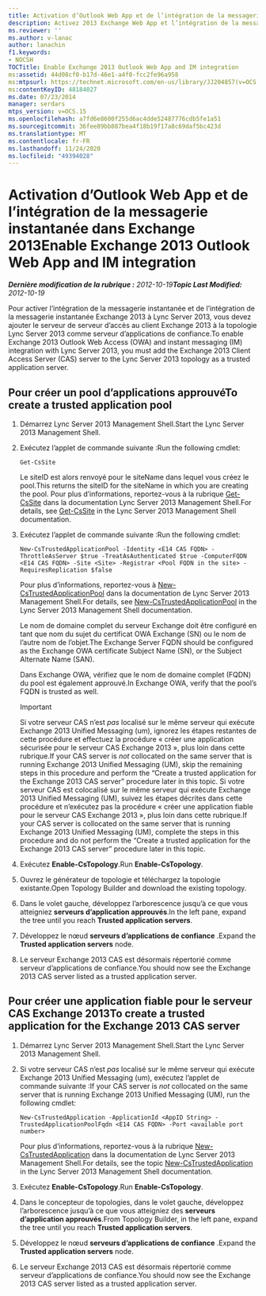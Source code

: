 ```yaml
---
title: Activation d’Outlook Web App et de l’intégration de la messagerie instantanée dans Exchange 2013
description: Activez 2013 Exchange Web App et l’intégration de la messagerie instantanée dans Outlook Web App.
ms.reviewer: ''
ms.author: v-lanac
author: lanachin
f1.keywords:
- NOCSH
TOCTitle: Enable Exchange 2013 Outlook Web App and IM integration
ms:assetid: 44d08cf0-b17d-46e1-a4f0-fcc2fe96a958
ms:mtpsurl: https://technet.microsoft.com/en-us/library/JJ204857(v=OCS.15)
ms:contentKeyID: 48184027
ms.date: 07/23/2014
manager: serdars
mtps_version: v=OCS.15
ms.openlocfilehash: a7fd6e8600f255d6ac4dde52487776cdb5fe1a51
ms.sourcegitcommit: 36fee89bb887bea4f18b19f17a8c69daf5bc423d
ms.translationtype: MT
ms.contentlocale: fr-FR
ms.lasthandoff: 11/24/2020
ms.locfileid: "49394028"
---
```

# <a name="enable-exchange-2013-outlook-web-app-and-im-integration"></a><span data-ttu-id="66c98-103">Activation d’Outlook Web App et de l’intégration de la messagerie instantanée dans Exchange 2013</span><span class="sxs-lookup"><span data-stu-id="66c98-103">Enable Exchange 2013 Outlook Web App and IM integration</span></span>

<div data-xmlns="http://www.w3.org/1999/xhtml">

<div class="topic" data-xmlns="http://www.w3.org/1999/xhtml" data-msxsl="urn:schemas-microsoft-com:xslt" data-cs="https://msdn.microsoft.com/">

<div data-asp="https://msdn2.microsoft.com/asp">



</div>

<div id="mainSection">

<div id="mainBody"><span data-ttu-id="66c98-104">

<span> </span></span><span class="sxs-lookup"><span data-stu-id="66c98-104">

<span> </span></span></span>

<span data-ttu-id="66c98-105">_**Dernière modification de la rubrique :** 2012-10-19_</span><span class="sxs-lookup"><span data-stu-id="66c98-105">_**Topic Last Modified:** 2012-10-19_</span></span>

<span data-ttu-id="66c98-106">Pour activer l’intégration de la messagerie instantanée et de l’intégration de la messagerie instantanée Exchange 2013 à Lync Server 2013, vous devez ajouter le serveur de serveur d’accès au client Exchange 2013 à la topologie Lync Server 2013 comme serveur d’applications de confiance.</span><span class="sxs-lookup"><span data-stu-id="66c98-106">To enable Exchange 2013 Outlook Web Access (OWA) and instant messaging (IM) integration with Lync Server 2013, you must add the Exchange 2013 Client Access Server (CAS) server to the Lync Server 2013 topology as a trusted application server.</span></span>

<div>

## <a name="to-create-a-trusted-application-pool"></a><span data-ttu-id="66c98-107">Pour créer un pool d’applications approuvé</span><span class="sxs-lookup"><span data-stu-id="66c98-107">To create a trusted application pool</span></span>

1.  <span data-ttu-id="66c98-108">Démarrez Lync Server 2013 Management Shell.</span><span class="sxs-lookup"><span data-stu-id="66c98-108">Start the Lync Server 2013 Management Shell.</span></span>

2.  <span data-ttu-id="66c98-109">Exécutez l’applet de commande suivante :</span><span class="sxs-lookup"><span data-stu-id="66c98-109">Run the following cmdlet:</span></span>
    
        Get-CsSite
    
    <span data-ttu-id="66c98-110">Le siteID est alors renvoyé pour le siteName dans lequel vous créez le pool.</span><span class="sxs-lookup"><span data-stu-id="66c98-110">This returns the siteID for the siteName in which you are creating the pool.</span></span> <span data-ttu-id="66c98-111">Pour plus d’informations, reportez-vous à la rubrique [Get-CsSite](https://docs.microsoft.com/powershell/module/skype/Get-CsSite) dans la documentation Lync Server 2013 Management Shell.</span><span class="sxs-lookup"><span data-stu-id="66c98-111">For details, see [Get-CsSite](https://docs.microsoft.com/powershell/module/skype/Get-CsSite) in the Lync Server 2013 Management Shell documentation.</span></span>

3.  <span data-ttu-id="66c98-112">Exécutez l’applet de commande suivante :</span><span class="sxs-lookup"><span data-stu-id="66c98-112">Run the following cmdlet:</span></span>
    
        New-CsTrustedApplicationPool -Identity <E14 CAS FQDN> -ThrottleAsServer $true -TreatAsAuthenticated $true -ComputerFQDN <E14 CAS FQDN> -Site <Site> -Registrar <Pool FQDN in the site> -RequiresReplication $false
    
    <span data-ttu-id="66c98-113">Pour plus d’informations, reportez-vous à [New-CsTrustedApplicationPool](https://docs.microsoft.com/powershell/module/skype/New-CsTrustedApplicationPool) dans la documentation de Lync Server 2013 Management Shell.</span><span class="sxs-lookup"><span data-stu-id="66c98-113">For details, see [New-CsTrustedApplicationPool](https://docs.microsoft.com/powershell/module/skype/New-CsTrustedApplicationPool) in the Lync Server 2013 Management Shell documentation.</span></span>
    
    <span data-ttu-id="66c98-114">Le nom de domaine complet du serveur Exchange doit être configuré en tant que nom du sujet du certificat OWA Exchange (SN) ou le nom de l’autre nom de l’objet.</span><span class="sxs-lookup"><span data-stu-id="66c98-114">The Exchange Server FQDN should be configured as the Exchange OWA certificate Subject Name (SN), or the Subject Alternate Name (SAN).</span></span>
    
    <span data-ttu-id="66c98-115">Dans Exchange OWA, vérifiez que le nom de domaine complet (FQDN) du pool est également approuvé.</span><span class="sxs-lookup"><span data-stu-id="66c98-115">In Exchange OWA, verify that the pool’s FQDN is trusted as well.</span></span>
    
    <div>
    

    > [!IMPORTANT]  
    > <span data-ttu-id="66c98-116">Si votre serveur CAS n’est <EM>pas</EM> localisé sur le même serveur qui exécute Exchange 2013 Unified Messaging (um), ignorez les étapes restantes de cette procédure et effectuez la procédure « créer une application sécurisée pour le serveur CAS Exchange 2013 », plus loin dans cette rubrique.</span><span class="sxs-lookup"><span data-stu-id="66c98-116">If your CAS server is <EM>not</EM> collocated on the same server that is running Exchange 2013 Unified Messaging (UM), skip the remaining steps in this procedure and perform the “Create a trusted application for the Exchange 2013 CAS server” procedure later in this topic.</span></span> <span data-ttu-id="66c98-117">Si votre serveur CAS est colocalisé sur le même serveur qui exécute Exchange 2013 Unified Messaging (UM), suivez les étapes décrites dans cette procédure et n’exécutez pas la procédure « créer une application fiable pour le serveur CAS Exchange 2013 », plus loin dans cette rubrique.</span><span class="sxs-lookup"><span data-stu-id="66c98-117">If your CAS server is collocated on the same server that is running Exchange 2013 Unified Messaging (UM), complete the steps in this procedure and do not perform the “Create a trusted application for the Exchange 2013 CAS server” procedure later in this topic.</span></span>

    
    </div>

4.  <span data-ttu-id="66c98-118">Exécutez **Enable-CsTopology**.</span><span class="sxs-lookup"><span data-stu-id="66c98-118">Run **Enable-CsTopology**.</span></span>

5.  <span data-ttu-id="66c98-119">Ouvrez le générateur de topologie et téléchargez la topologie existante.</span><span class="sxs-lookup"><span data-stu-id="66c98-119">Open Topology Builder and download the existing topology.</span></span>

6.  <span data-ttu-id="66c98-120">Dans le volet gauche, développez l’arborescence jusqu’à ce que vous atteigniez **serveurs d’application approuvés**.</span><span class="sxs-lookup"><span data-stu-id="66c98-120">In the left pane, expand the tree until you reach **Trusted application servers**.</span></span>

7.  <span data-ttu-id="66c98-121">Développez le nœud **serveurs d’applications de confiance** .</span><span class="sxs-lookup"><span data-stu-id="66c98-121">Expand the **Trusted application servers** node.</span></span>

8.  <span data-ttu-id="66c98-122">Le serveur Exchange 2013 CAS est désormais répertorié comme serveur d’applications de confiance.</span><span class="sxs-lookup"><span data-stu-id="66c98-122">You should now see the Exchange 2013 CAS server listed as a trusted application server.</span></span>

</div>

<div>

## <a name="to-create-a-trusted-application-for-the-exchange-2013-cas-server"></a><span data-ttu-id="66c98-123">Pour créer une application fiable pour le serveur CAS Exchange 2013</span><span class="sxs-lookup"><span data-stu-id="66c98-123">To create a trusted application for the Exchange 2013 CAS server</span></span>

1.  <span data-ttu-id="66c98-124">Démarrez Lync Server 2013 Management Shell.</span><span class="sxs-lookup"><span data-stu-id="66c98-124">Start the Lync Server 2013 Management Shell.</span></span>

2.  <span data-ttu-id="66c98-125">Si votre serveur CAS n’est *pas* localisé sur le même serveur qui exécute Exchange 2013 Unified Messaging (um), exécutez l’applet de commande suivante :</span><span class="sxs-lookup"><span data-stu-id="66c98-125">If your CAS server is *not* collocated on the same server that is running Exchange 2013 Unified Messaging (UM), run the following cmdlet:</span></span>
    
        New-CsTrustedApplication -ApplicationId <AppID String> -TrustedApplicationPoolFqdn <E14 CAS FQDN> -Port <available port number>
    
    <span data-ttu-id="66c98-126">Pour plus d’informations, reportez-vous à la rubrique [New-CsTrustedApplication](https://docs.microsoft.com/powershell/module/skype/New-CsTrustedApplication) dans la documentation de Lync Server 2013 Management Shell.</span><span class="sxs-lookup"><span data-stu-id="66c98-126">For details, see the topic [New-CsTrustedApplication](https://docs.microsoft.com/powershell/module/skype/New-CsTrustedApplication) in the Lync Server 2013 Management Shell documentation.</span></span>

3.  <span data-ttu-id="66c98-127">Exécutez **Enable-CsTopology**.</span><span class="sxs-lookup"><span data-stu-id="66c98-127">Run **Enable-CsTopology**.</span></span>

4.  <span data-ttu-id="66c98-128">Dans le concepteur de topologies, dans le volet gauche, développez l’arborescence jusqu’à ce que vous atteigniez des **serveurs d’application approuvés**.</span><span class="sxs-lookup"><span data-stu-id="66c98-128">From Topology Builder, in the left pane, expand the tree until you reach **Trusted application servers**.</span></span>

5.  <span data-ttu-id="66c98-129">Développez le nœud **serveurs d’applications de confiance** .</span><span class="sxs-lookup"><span data-stu-id="66c98-129">Expand the **Trusted application servers** node.</span></span>

6.  <span data-ttu-id="66c98-130">Le serveur Exchange 2013 CAS est désormais répertorié comme serveur d’applications de confiance.</span><span class="sxs-lookup"><span data-stu-id="66c98-130">You should now see the Exchange 2013 CAS server listed as a trusted application server.</span></span>

<span data-ttu-id="66c98-131"></div>

</div>

<span> </span>

</div>

</div>

</span><span class="sxs-lookup"><span data-stu-id="66c98-131"></div>

</div>

<span> </span>

</div>

</div>

</span></span></div>

